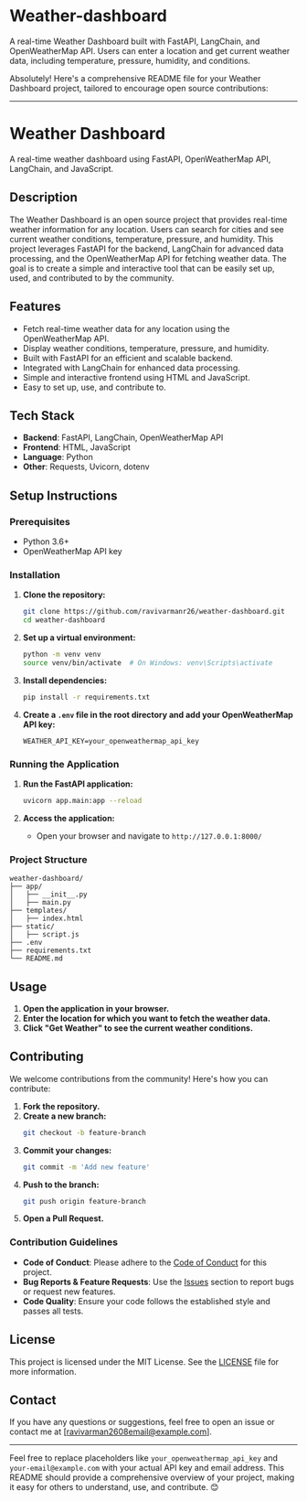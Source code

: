 # Weather-dashboard
A real-time Weather Dashboard built with FastAPI, LangChain, and OpenWeatherMap API. Users can enter a location and get current weather data, including temperature, pressure, humidity, and conditions.


Absolutely! Here's a comprehensive README file for your Weather Dashboard project, tailored to encourage open source contributions:

---

# Weather Dashboard

A real-time weather dashboard using FastAPI, OpenWeatherMap API, LangChain, and JavaScript.

## Description

The Weather Dashboard is an open source project that provides real-time weather information for any location. Users can search for cities and see current weather conditions, temperature, pressure, and humidity. This project leverages FastAPI for the backend, LangChain for advanced data processing, and the OpenWeatherMap API for fetching weather data. The goal is to create a simple and interactive tool that can be easily set up, used, and contributed to by the community.

## Features

- Fetch real-time weather data for any location using the OpenWeatherMap API.
- Display weather conditions, temperature, pressure, and humidity.
- Built with FastAPI for an efficient and scalable backend.
- Integrated with LangChain for enhanced data processing.
- Simple and interactive frontend using HTML and JavaScript.
- Easy to set up, use, and contribute to.

## Tech Stack

- **Backend**: FastAPI, LangChain, OpenWeatherMap API
- **Frontend**: HTML, JavaScript
- **Language**: Python
- **Other**: Requests, Uvicorn, dotenv

## Setup Instructions

### Prerequisites

- Python 3.6+
- OpenWeatherMap API key

### Installation

1. **Clone the repository:**
   ```bash
   git clone https://github.com/ravivarmanr26/weather-dashboard.git
   cd weather-dashboard
   ```

2. **Set up a virtual environment:**
   ```bash
   python -m venv venv
   source venv/bin/activate  # On Windows: venv\Scripts\activate
   ```

3. **Install dependencies:**
   ```bash
   pip install -r requirements.txt
   ```

4. **Create a `.env` file in the root directory and add your OpenWeatherMap API key:**
   ```plaintext
   WEATHER_API_KEY=your_openweathermap_api_key
   ```

### Running the Application

1. **Run the FastAPI application:**
   ```bash
   uvicorn app.main:app --reload
   ```

2. **Access the application:**
   - Open your browser and navigate to `http://127.0.0.1:8000/`

### Project Structure

```
weather-dashboard/
├── app/
│   ├── __init__.py
│   ├── main.py
├── templates/
│   ├── index.html
├── static/
│   ├── script.js
├── .env
├── requirements.txt
└── README.md
```

## Usage

1. **Open the application in your browser.**
2. **Enter the location for which you want to fetch the weather data.**
3. **Click "Get Weather" to see the current weather conditions.**

## Contributing

We welcome contributions from the community! Here's how you can contribute:

1. **Fork the repository.**
2. **Create a new branch:**
   ```bash
   git checkout -b feature-branch
   ```
3. **Commit your changes:**
   ```bash
   git commit -m 'Add new feature'
   ```
4. **Push to the branch:**
   ```bash
   git push origin feature-branch
   ```
5. **Open a Pull Request.**

### Contribution Guidelines

- **Code of Conduct**: Please adhere to the [Code of Conduct](CODE_OF_CONDUCT.md) for this project.
- **Bug Reports & Feature Requests**: Use the [Issues](https://github.com/ravivarmanr26/weather-dashboard/issues) section to report bugs or request new features.
- **Code Quality**: Ensure your code follows the established style and passes all tests.

## License

This project is licensed under the MIT License. See the [LICENSE](LICENSE) file for more information.

## Contact

If you have any questions or suggestions, feel free to open an issue or contact me at [ravivarman2608email@example.com].

---

Feel free to replace placeholders like `your_openweathermap_api_key` and `your-email@example.com` with your actual API key and email address. This README should provide a comprehensive overview of your project, making it easy for others to understand, use, and contribute. 😊

